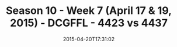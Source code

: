 ---
title: Season 10 - Week 7 (April 17 & 19, 2015) - DCGFFL - 4423 vs 4437
teams_score:
- team: 4423
  score:
- team: 4437
  score: 6
mvp: Cole W. (Camo Grey), Clay A. (Purple)
game-ball: N/A
season: 10
week: 7
date: '2015-04-20T17:31:02'
pageid: season-10-week-7-4423-vs-4437
---